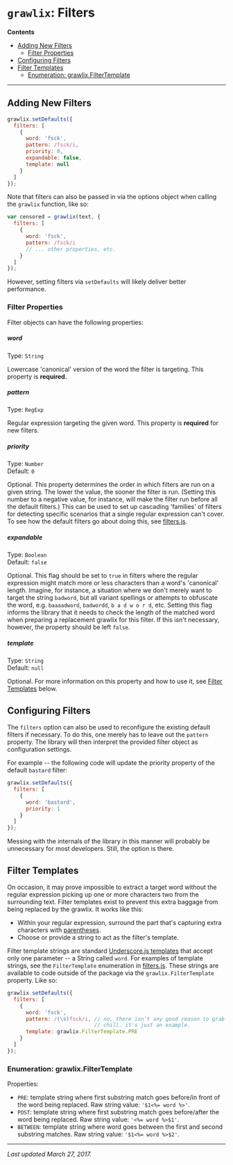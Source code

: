 # `grawlix`: Filters

__Contents__
- [Adding New Filters](#adding-new-filters)
  + [Filter Properties](#filter-properties)
- [Configuring Filters](#configuring-filters)
- [Filter Templates](#filter-templates)
  + [Enumeration: grawlix.FilterTemplate](#enumeration-grawlixfiltertemplate)

***

## Adding New Filters

```javascript
grawlix.setDefaults({
  filters: [
    {
      word: 'fsck',
      pattern: /fsck/i,
      priority: 0,
      expandable: false,
      template: null
    }
  ]
});
```

Note that filters can also be passed in via the options object when calling the `grawlix` function, like so:

```javascript
var censored = grawlix(text, {
  filters: [
    {
      word: 'fsck',
      pattern: /fsck/i
      // ... other properties, etc.
    }
  ]
});
```

However, setting filters via `setDefaults` will likely deliver better performance. 

### Filter Properties

Filter objects can have the following properties:

##### word

Type: `String`

Lowercase 'canonical' version of the word the filter is targeting. This property is **required.**

##### pattern

Type: `RegExp`

Regular expression targeting the given word. This property is **required** for new filters.

##### priority

Type: `Number`<br>
Default: `0`

Optional. This property determines the order in which filters are run on a given string. The lower the value, the sooner the filter is run. (Setting this number to a negative value, for instance, will make the filter run before all the default filters.) This can be used to set up cascading 'families' of filters for detecting specific scenarios that a single regular expression can't cover. To see how the default filters go about doing this, see [filters.js](https://github.com/tinwatchman/grawlix/blob/master/filters.js#L159).

##### expandable

Type: `Boolean`<br>
Default: `false`

Optional. This flag should be set to `true` in filters where the regular expression might match more or less characters than a word's 'canonical' length. Imagine, for instance, a situation where we don't merely want to target the string `badword`, but all variant spellings or attempts to obfuscate the word, e.g. `baaaadword`, `badwordd`, `b a d w o r d`, etc. Setting this flag informs the library that it needs to check the length of the matched word when preparing a replacement grawlix for this filter. If this isn't necessary, however, the property should be left `false`.

##### template

Type: `String`<br>
Default: `null`

Optional. For more information on this property and how to use it, see [Filter Templates](#filter-templates) below.

## Configuring Filters

The `filters` option can also be used to reconfigure the existing default filters if necessary. To do this, one merely has to leave out the `pattern` property. The library will then interpret the provided filter object as configuration settings.

For example -- the following code will update the priority property of the default `bastard` filter:

```javascript
grawlix.setDefaults({
  filters: [
    {
      word: 'bastard',
      priority: 1 
    }
  ]
});
```

Messing with the internals of the library in this manner will probably be unnecessary for most developers. Still, the option is there.

## Filter Templates

On occasion, it may prove impossible to extract a target word without the regular expression picking up one or more characters two from the surrounding text. Filter templates exist to prevent this extra baggage from being replaced by the grawlix. It works like this:

- Within your regular expression, surround the part that's capturing extra characters with [parentheses](https://developer.mozilla.org/en-US/docs/Web/JavaScript/Guide/Regular_Expressions#Using_parentheses).
- Choose or provide a string to act as the filter's template.

Filter template strings are standard [Underscore.js templates](http://underscorejs.org/#template) that accept only one parameter -- a String called `word`. For examples of template strings, see the `FilterTemplate` enumeration in [filters.js](https://github.com/tinwatchman/grawlix/blob/master/filters.js#L6). These strings are available to code outside of the package via the `grawlix.FilterTemplate` property. Like so:

```javascript
grawlix.setDefaults({
  filters: [
    {
      word: 'fsck',
      pattern: /(\s)fsck/i, // no, there isn't any good reason to grab whitespace here. 
                            // chill. it's just an example.
      template: grawlix.FilterTemplate.PRE
    }
  ]
});
```

### Enumeration: grawlix.FilterTemplate

Properties:

+ `PRE`: template string where first substring match goes before/in front of the word being replaced. Raw string value: `'$1<%= word %>'`.
+ `POST`: template string where first substring match goes before/after the word being replaced. Raw string value: `'<%= word %>$1'`.
+ `BETWEEN`: template string where word goes between the first and second substring matches. Raw string value: `'$1<%= word %>$2'`.

***

*Last updated March 27, 2017.*